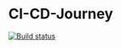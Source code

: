 # CI-CD-Journey

[![Build status](https://build.appcenter.ms/v0.1/apps/d3b75be8-d745-4a7f-968e-23c12212f8c8/branches/dev/badge)](https://appcenter.ms)
